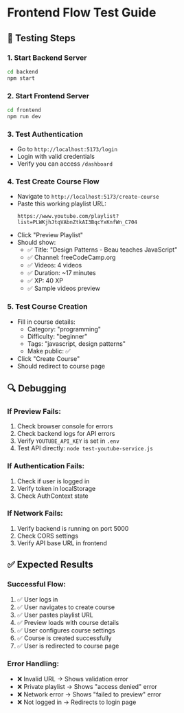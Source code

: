 # Frontend Flow Test Guide

## 🧪 Testing Steps

### 1. **Start Backend Server**
```bash
cd backend
npm start
```

### 2. **Start Frontend Server**
```bash
cd frontend
npm run dev
```

### 3. **Test Authentication**
- Go to `http://localhost:5173/login`
- Login with valid credentials
- Verify you can access `/dashboard`

### 4. **Test Create Course Flow**
- Navigate to `http://localhost:5173/create-course`
- Paste this working playlist URL:
  ```
  https://www.youtube.com/playlist?list=PLWKjhJtqVAbnZtkAI3BqcYxKnfWn_C704
  ```
- Click "Preview Playlist"
- Should show:
  - ✅ Title: "Design Patterns - Beau teaches JavaScript"
  - ✅ Channel: freeCodeCamp.org
  - ✅ Videos: 4 videos
  - ✅ Duration: ~17 minutes
  - ✅ XP: 40 XP
  - ✅ Sample videos preview

### 5. **Test Course Creation**
- Fill in course details:
  - Category: "programming"
  - Difficulty: "beginner"
  - Tags: "javascript, design patterns"
  - Make public: ✅
- Click "Create Course"
- Should redirect to course page

## 🔍 Debugging

### If Preview Fails:
1. Check browser console for errors
2. Check backend logs for API errors
3. Verify `YOUTUBE_API_KEY` is set in `.env`
4. Test API directly: `node test-youtube-service.js`

### If Authentication Fails:
1. Check if user is logged in
2. Verify token in localStorage
3. Check AuthContext state

### If Network Fails:
1. Verify backend is running on port 5000
2. Check CORS settings
3. Verify API base URL in frontend

## ✅ Expected Results

### Successful Flow:
1. ✅ User logs in
2. ✅ User navigates to create course
3. ✅ User pastes playlist URL
4. ✅ Preview loads with course details
5. ✅ User configures course settings
6. ✅ Course is created successfully
7. ✅ User is redirected to course page

### Error Handling:
- ❌ Invalid URL → Shows validation error
- ❌ Private playlist → Shows "access denied" error
- ❌ Network error → Shows "failed to preview" error
- ❌ Not logged in → Redirects to login page 